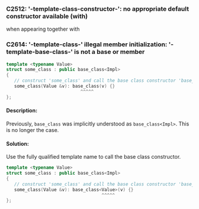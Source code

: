 ### C2512: '-template-class-constructor-': no appropriate default constructor available (with)
when appearing together with
### C2614: '-template-class-' illegal member initialization: '-template-base-class-' is not a base or member


```cpp
template <typename Value>
struct some_class : public base_class<Impl>
{
   // construct 'some_class' and call the base class constructor 'base_class'
   some_class(Value &v): base_class(v) {}
                            ^^^^^
};
```

#### Description:
Previously, `base_class` was implicitly understood as `base_class<Impl>`. This is no longer the case.

#### Solution:
Use the fully qualified template name to call the base class constructor.
```cpp
template <typename Value>
struct some_class : public base_class<Impl>
{
   // construct 'some_class' and call the base class constructor 'base_class'
   some_class(Value &v): base_class<Value>(v) {}
                                    ^^^^^
};
```
